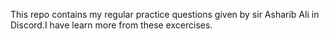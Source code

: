 This repo contains my regular practice questions given by sir Asharib Ali in Discord.I have learn more from these excercises.
